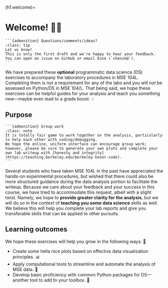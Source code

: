 (h1:welcome)=
# Welcome! 👋🏼


````{margin} 
```{admonition} Questions/comments/ideas?
:class: tip
Let us know!
This is only the first draft and we're happy to hear your feedback.
You can open an issue on GitHub or email Enze (`chenze@`).
```
````

We have prepared these **optional** programmatic data science (DS) exercises to accompany the laboratory procedures in MSE 104L.
Completing them is _not_ a requirement for any of the labs and you will _not_ be assessed on Python/DS in MSE 104/L.
That being said, we hope these exercises can be helpful guides for your analysis and teach you something new—maybe even lead to a grade boost. 💡


## Purpose

````{margin} 
```{admonition} Group work 
:class: note 
It is totally fair game to work together on the analysis, particularly to help each other with coding/debugging.
We hope the online, uniform interface can encourage group work; 
however, please be sure to generate your own plots and complete your own lab writeup with [honesty and integrity](https://teaching.berkeley.edu/berkeley-honor-code).
```
````

Several students who have taken MSE 104L in the past have appreciated the hands-on experimental procedures, but wished that there could also be more structured guidance during the data analysis portion to facilitate the writeup. 
Because we care about your feedback and your success in this course, we have tried to accommodate this request, albeit with a slight twist. 
Namely, we hope to **provide greater clarity for the analysis**, but we will do so in the context of **teaching you some data science** skills as well.
We believe this will help you complete your lab reports and give you transferable skills that can be applied to other pursuits.


## Learning outcomes 

We hope these exercises will help you grow in the following ways: 🌱
- Create some hella nice plots based on effective data visualization principles. 📊
- Apply computational tools to streamline and automate the analysis of MSE data. 🤖
- Develop basic proficiency with common Python packages for DS—another tool to add to your toolbox. 🧰
